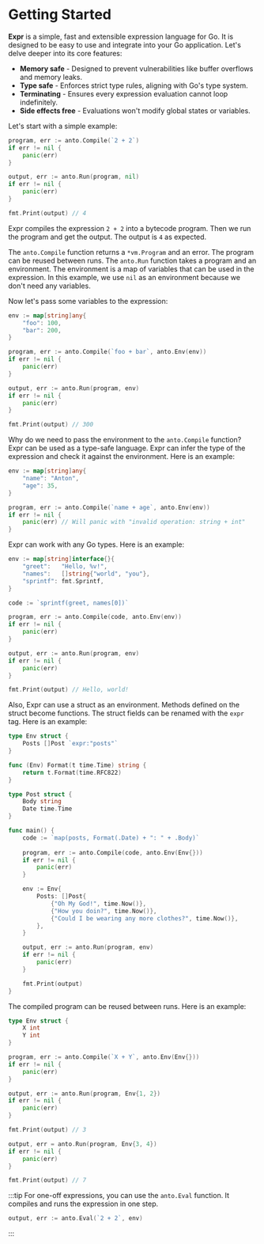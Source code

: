 # Getting Started

**Expr** is a simple, fast and extensible expression language for Go. It is
designed to be easy to use and integrate into your Go application. Let's delve
deeper into its core features:

- **Memory safe** - Designed to prevent vulnerabilities like buffer overflows and memory leaks.
- **Type safe** - Enforces strict type rules, aligning with Go's type system.
- **Terminating** - Ensures every expression evaluation cannot loop indefinitely.
- **Side effects free** - Evaluations won't modify global states or variables.

Let's start with a simple example:

```go
program, err := anto.Compile(`2 + 2`)
if err != nil {
    panic(err)
}

output, err := anto.Run(program, nil)
if err != nil {
    panic(err)
}

fmt.Print(output) // 4
```

Expr compiles the expression `2 + 2` into a bytecode program. Then we run
the program and get the output. The output is `4` as expected.

The `anto.Compile` function returns a `*vm.Program` and an error. The program
can be reused between runs. The `anto.Run` function takes a program and an
environment. The environment is a map of variables that can be used in the
expression. In this example, we use `nil` as an environment because we don't
need any variables.

Now let's pass some variables to the expression:

```go
env := map[string]any{
    "foo": 100,
	"bar": 200,
}

program, err := anto.Compile(`foo + bar`, anto.Env(env))
if err != nil {
    panic(err)
}

output, err := anto.Run(program, env)
if err != nil {
    panic(err)
}

fmt.Print(output) // 300
```

Why do we need to pass the environment to the `anto.Compile` function? Expr can be used as a type-safe language. 
Expr can infer the type of the expression and check it against the environment. Here is an example:

```go
env := map[string]any{
    "name": "Anton",
    "age": 35,
}

program, err := anto.Compile(`name + age`, anto.Env(env))
if err != nil {
    panic(err) // Will panic with "invalid operation: string + int"
}
```

Expr can work with any Go types. Here is an example:

```go
env := map[string]interface{}{
	"greet":   "Hello, %v!",
	"names":   []string{"world", "you"},
	"sprintf": fmt.Sprintf,
}

code := `sprintf(greet, names[0])`

program, err := anto.Compile(code, anto.Env(env))
if err != nil {
	panic(err)
}

output, err := anto.Run(program, env)
if err != nil {
	panic(err)
}

fmt.Print(output) // Hello, world!
```

Also, Expr can use a struct as an environment. Methods defined on the struct become functions.
The struct fields can be renamed with the `expr` tag. Here is an example:

```go
type Env struct {
	Posts []Post `expr:"posts"`
}

func (Env) Format(t time.Time) string { 
	return t.Format(time.RFC822) 
}

type Post struct {
	Body string
	Date time.Time
}

func main() {
	code := `map(posts, Format(.Date) + ": " + .Body)`
	
	program, err := anto.Compile(code, anto.Env(Env{}))
	if err != nil {
		panic(err)
	}

	env := Env{
		Posts: []Post{
			{"Oh My God!", time.Now()}, 
			{"How you doin?", time.Now()}, 
			{"Could I be wearing any more clothes?", time.Now()},
		},
	}

	output, err := anto.Run(program, env)
	if err != nil {
		panic(err)
	}

	fmt.Print(output)
}
```

The compiled program can be reused between runs. Here is an example:

```go
type Env struct {
    X int
    Y int
}

program, err := anto.Compile(`X + Y`, anto.Env(Env{}))
if err != nil {
    panic(err)
}

output, err := anto.Run(program, Env{1, 2})
if err != nil {
    panic(err)
}

fmt.Print(output) // 3

output, err = anto.Run(program, Env{3, 4})
if err != nil {
    panic(err)
}

fmt.Print(output) // 7
```

:::tip
For one-off expressions, you can use the `anto.Eval` function. It compiles and runs the expression in one step.
```go
output, err := anto.Eval(`2 + 2`, env)
```
:::
